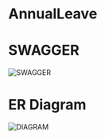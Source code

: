 # AnnualLeave
#
# SWAGGER
![SWAGGER](https://i.hizliresim.com/j7btmz1.png)

# ER Diagram
![DIAGRAM](https://i.hizliresim.com/gyy5ftu.png)




